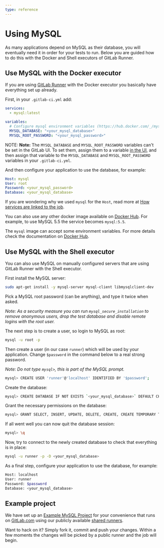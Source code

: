 ```yaml
---
type: reference
---
```


# Using MySQL

As many applications depend on MySQL as their database, you will eventually
need it in order for your tests to run. Below you are guided how to do this
with the Docker and Shell executors of GitLab Runner.

## Use MySQL with the Docker executor

If you are using [GitLab Runner](../runners/README.md) with the Docker executor
you basically have everything set up already.

First, in your `.gitlab-ci.yml` add:

```yaml
services:
  - mysql:latest

variables:
  # Configure mysql environment variables (https://hub.docker.com/_/mysql/)
  MYSQL_DATABASE: "<your_mysql_database>"
  MYSQL_ROOT_PASSWORD: "<your_mysql_password>"
```

NOTE: **Note:**
The `MYSQL_DATABASE` and `MYSQL_ROOT_PASSWORD` variables can't be set in the GitLab UI.
To set them, assign them to a variable [in the UI](../variables/README.md#via-the-ui),
and then assign that variable to the
`MYSQL_DATABASE` and `MYSQL_ROOT_PASSWORD` variables in your `.gitlab-ci.yml`.

And then configure your application to use the database, for example:

```yaml
Host: mysql
User: root
Password: <your_mysql_password>
Database: <your_mysql_database>
```

If you are wondering why we used `mysql` for the `Host`, read more at
[How services are linked to the job](../docker/using_docker_images.md#how-services-are-linked-to-the-job).

You can also use any other docker image available on [Docker Hub](https://hub.docker.com/_/mysql/).
For example, to use MySQL 5.5 the service becomes `mysql:5.5`.

The `mysql` image can accept some environment variables. For more details
check the documentation on [Docker Hub](https://hub.docker.com/_/mysql/).

## Use MySQL with the Shell executor

You can also use MySQL on manually configured servers that are using
GitLab Runner with the Shell executor.

First install the MySQL server:

```bash
sudo apt-get install -y mysql-server mysql-client libmysqlclient-dev
```

Pick a MySQL root password (can be anything), and type it twice when asked.

*Note: As a security measure you can run `mysql_secure_installation` to
remove anonymous users, drop the test database and disable remote logins with
the root user.*

The next step is to create a user, so login to MySQL as root:

```bash
mysql -u root -p
```

Then create a user (in our case `runner`) which will be used by your
application. Change `$password` in the command below to a real strong password.

*Note: Do not type `mysql>`, this is part of the MySQL prompt.*

```bash
mysql> CREATE USER 'runner'@'localhost' IDENTIFIED BY '$password';
```

Create the database:

```bash
mysql> CREATE DATABASE IF NOT EXISTS `<your_mysql_database>` DEFAULT CHARACTER SET `utf8` COLLATE `utf8_unicode_ci`;
```

Grant the necessary permissions on the database:

```bash
mysql> GRANT SELECT, INSERT, UPDATE, DELETE, CREATE, CREATE TEMPORARY TABLES, DROP, INDEX, ALTER, LOCK TABLES ON `<your_mysql_database>`.* TO 'runner'@'localhost';
```

If all went well you can now quit the database session:

```bash
mysql> \q
```

Now, try to connect to the newly created database to check that everything is
in place:

```bash
mysql -u runner -p -D <your_mysql_database>
```

As a final step, configure your application to use the database, for example:

```bash
Host: localhost
User: runner
Password: $password
Database: <your_mysql_database>
```

## Example project

We have set up an [Example MySQL Project](https://gitlab.com/gitlab-examples/mysql) for your
convenience that runs on [GitLab.com](https://gitlab.com) using our publicly
available [shared runners](../runners/README.md).

Want to hack on it? Simply fork it, commit and push your changes. Within a few
moments the changes will be picked by a public runner and the job will begin.
